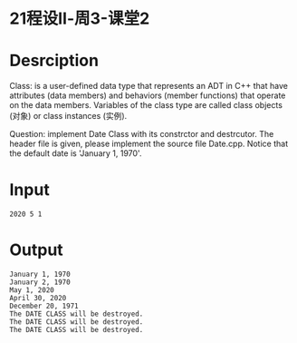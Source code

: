 # 21程设Ⅱ-周3-课堂2

# Desrciption
Class: is a user-defined data type that represents an ADT in C++ that have attributes (data members) and behaviors (member functions) that operate on the data members.
Variables of the class type are called class objects (对象) or class instances (实例).

Question: implement Date Class with its constrctor and destrcutor. The header file is given, please implement the source file Date.cpp. Notice that the default date is 'January 1, 1970'.

# Input
```
2020 5 1
```

# Output
```
January 1, 1970
January 2, 1970
May 1, 2020
April 30, 2020
December 20, 1971
The DATE CLASS will be destroyed.
The DATE CLASS will be destroyed.
The DATE CLASS will be destroyed.
```